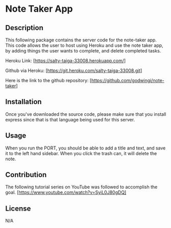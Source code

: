 # Note Taker App

## Description
  This following package contains the server code for the note-taker app. This code allows the user to host using Heroku and use the note taker app, by adding things the user wants to complete, and delete completed tasks.

Heroku Link: [https://salty-taiga-33008.herokuapp.com/]

Github via Heroku: [https://git.heroku.com/salty-taiga-33008.git]

Here is the link to the github repository: [https://github.com/godwingi/note-taker]

## Installation
  Once you've downloaded the source code, please make sure that you install express since that is that language being used for this server.

## Usage
   When you run the PORT, you should be able to add a title and text, and save it to the left hand sidebar. When you click the trash can, it will delete the note.

## Contribution
The following tutorial series on YouTube was followed to accomplish the goal.
[https://www.youtube.com/watch?v=SyiL0J80gDQ]
 
## License
N/A
